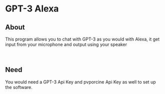 <h1>GPT-3 Alexa</h1>
<h2>About</h2>
<p>This program allows you to chat with GPT-3 as you would with Alexa, it get input from your microphone and output using your speaker</p>
<br/>
<h2>Need</h2>
<p>You would need a GPT-3 Api Key and pvporcine Api Key as well to set up the software.</p>


